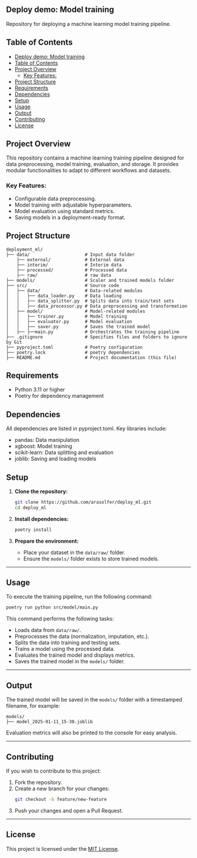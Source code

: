 ## Deploy demo: Model training

Repository for deploying a machine learning model training pipeline. 


## Table of Contents
- [Deploy demo: Model training](#deploy-demo-model-training)
- [Table of Contents](#table-of-contents)
- [Project Overview](#project-overview)
  - [Key Features:](#key-features)
- [Project Structure](#project-structure)
- [Requirements](#requirements)
- [Dependencies](#dependencies)
- [Setup](#setup)
- [Usage](#usage)
- [Output](#output)
- [Contributing](#contributing)
- [License](#license)


## Project Overview

This repository contains a machine learning training pipeline designed for data preprocessing, model training, evaluation, and storage. It provides modular functionalities to adapt to different workflows and datasets.

### Key Features:

- Configurable data preprocessing.
- Model training with adjustable hyperparameters.
- Model evaluation using standard metrics.
- Saving models in a deployment-ready format.


## Project Structure
```plaintext
deployment_ml/
├── data/                     # Input data folder 
    ├── external/             # External data 
    ├── interim/              # Interim data
    ├── processed/            # Processed data
    ├── raw/                  # raw data
├── models/                   # Scaler and trained models folder  
├── src/                      # Source code
│   ├── data/                 # Data-related modules
│   │   ├── data_loader.py    # Data loading
│   │   ├── data_splitter.py  # Splits data into train/test sets
│   │   ├── data_processor.py # Data preprocessing and transformation
│   ├── model/                # Model-related modules
│   │   ├── trainer.py        # Model training
│   │   ├── evaluator.py      # Model evaluation
│   │   ├── saver.py          # Saves the trained model
│   ├── ├──main.py            # Orchestrates the training pipeline
├── .gitignore                # Specifies files and folders to ignore by Git
├── pyproject.toml            # Poetry configuration
├── poetry.lock               # poetry dependencies
├── README.md                 # Project documentation (this file)
```

## Requirements
- Python 3.11 or higher
- Poetry for dependency management

## Dependencies
All dependencies are listed in pyproject.toml. Key libraries include:

- pandas: Data manipulation
- xgboost: Model training
- scikit-learn: Data splitting and evaluation
- joblib: Saving and loading models

## Setup

1. **Clone the repository:**
   ```bash
   git clone https://github.com/arasolfer/deploy_ml.git
   cd deploy_ml
   ```

2. **Install dependencies:**
   ```bash
   poetry install
   ```

3. **Prepare the environment:**
   - Place your dataset in the `data/raw/` folder.
   - Ensure the `models/` folder exists to store trained models.

---

## Usage

To execute the training pipeline, run the following command:

```bash
poetry run python src/model/main.py
```

This command performs the following tasks:
- Loads data from `data/raw/`.
- Preprocesses the data (normalization, imputation, etc.).
- Splits the data into training and testing sets.
- Trains a model using the processed data.
- Evaluates the trained model and displays metrics.
- Saves the trained model in the `models/` folder.

---

## Output

The trained model will be saved in the `models/` folder with a timestamped filename, for example:

```
models/
├── model_2025-01-11_15-30.joblib
```

Evaluation metrics will also be printed to the console for easy analysis.

---

## Contributing

If you wish to contribute to this project:
1. Fork the repository.
2. Create a new branch for your changes:
   ```bash
   git checkout -b feature/new-feature
   ```
3. Push your changes and open a Pull Request.

---

## License

This project is licensed under the [MIT License](https://opensource.org/licenses/MIT).



